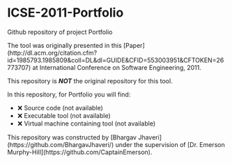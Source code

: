 # ICSE-2011-Portfolio
Github repository of project Portfolio
<p>
The tool was originally presented in this [Paper](http://dl.acm.org/citation.cfm?id=1985793.1985809&coll=DL&dl=GUIDE&CFID=553003951&CFTOKEN=26773707) at International Conference on Software Engineering, 2011.
<p>
This repository is <b><i>NOT</b></i> the original repository for this tool.<br>
<p>

In this repository, for Portfolio you will find:
* :x: Source code (not available)
* :x: Executable tool (not available)
* :x: Virtual machine containing tool (not available)

<p>
This repository was constructed by [Bhargav Jhaveri](https://github.com/BhargavJhaveri/) under the supervision of [Dr. Emerson Murphy-Hill](https://github.com/CaptainEmerson).
